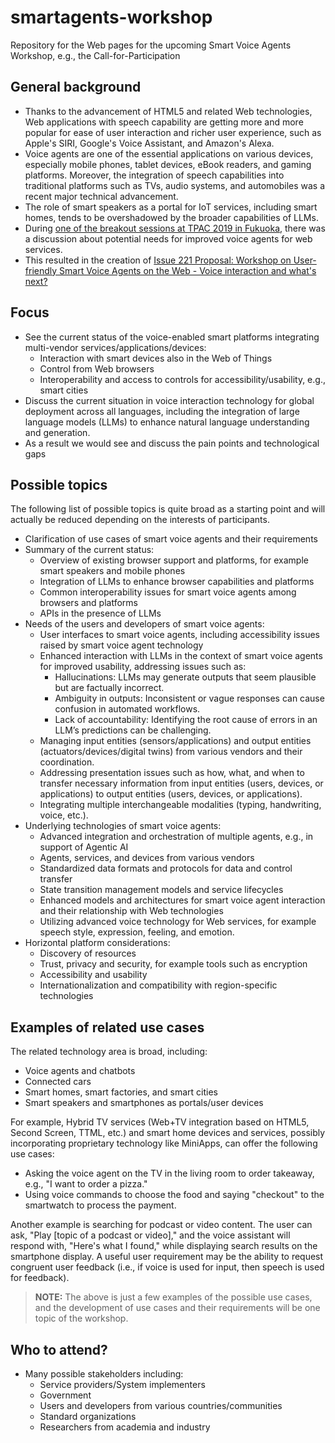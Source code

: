 
# smartagents-workshop
Repository for the Web pages for the upcoming Smart Voice Agents Workshop, e.g., the Call-for-Participation

## General background
* Thanks to the advancement of HTML5 and related Web technologies, Web applications with speech capability are getting more and more popular for ease of user interaction and richer user experience, such as Apple's SIRI, Google's Voice Assistant, and Amazon's Alexa.
* Voice agents are one of the essential applications on various devices, especially mobile phones, tablet devices, eBook readers, and gaming platforms. Moreover, the integration of speech capabilities into traditional platforms such as TVs, audio systems, and automobiles was a recent major technical advancement.
* The role of smart speakers as a portal for IoT services, including smart homes, tends to be overshadowed by the broader capabilities of LLMs.
* During [one of the breakout sessions at TPAC 2019 in Fukuoka](https://www.w3.org/2019/09/18-voice-minutes.html), there was a discussion about potential needs for improved voice agents for web services.
* This resulted in the creation of [Issue 221 Proposal: Workshop on User-friendly Smart Voice Agents on the Web - Voice interaction and what's next?](https://github.com/w3c/strategy/issues/221)

## Focus
* See the current status of the voice-enabled smart platforms integrating multi-vendor services/applications/devices:
    * Interaction with smart devices also in the Web of Things
    * Control from Web browsers
    * Interoperability and access to controls for accessibility/usability, e.g., smart cities
* Discuss the current situation in voice interaction technology for global deployment across all languages, including the integration of large language models (LLMs) to enhance natural language understanding and generation.
* As a result we would see and discuss the pain points and technological gaps

## Possible topics
The following list of possible topics is quite broad as a starting point and will actually be reduced depending on the interests of participants.

* Clarification of use cases of smart voice agents and their requirements
* Summary of the current status:
    * Overview of existing browser support and platforms, for example smart speakers and mobile phones
    * Integration of LLMs to enhance browser capabilities and platforms
    * Common interoperability issues for smart voice agents among browsers and platforms
    * APIs in the presence of LLMs
* Needs of the users and developers of smart voice agents:
    * User interfaces to smart voice agents, including accessibility issues raised by smart voice agent technology
    * Enhanced interaction with LLMs in the context of smart voice agents for improved usability, addressing issues such as:
        * Hallucinations: LLMs may generate outputs that seem plausible but are factually incorrect.
        * Ambiguity in outputs: Inconsistent or vague responses can cause confusion in automated workflows.
        * Lack of accountability: Identifying the root cause of errors in an LLM’s predictions can be challenging.
    * Managing input entities (sensors/applications) and output entities (actuators/devices/digital twins) from various vendors and their coordination.
    * Addressing presentation issues such as how, what, and when to transfer necessary information from input entities (users, devices, or applications) to output entities (users, devices, or applications).
    * Integrating multiple interchangeable modalities (typing, handwriting, voice, etc.).
* Underlying technologies of smart voice agents:
    * Advanced integration and orchestration of multiple agents, e.g., in support of Agentic AI
    * Agents, services, and devices from various vendors
    * Standardized data formats and protocols for data and control transfer
    * State transition management models and service lifecycles
    * Enhanced models and architectures for smart voice agent interaction and their relationship with Web technologies
    * Utilizing advanced voice technology for Web services, for example speech style, expression, feeling, and emotion.
* Horizontal platform considerations:
    * Discovery of resources
    * Trust, privacy and security, for example tools such as encryption
    * Accessibility and usability
    * Internationalization and compatibility with region-specific technologies

## Examples of related use cases
The related technology area is broad, including:

* Voice agents and chatbots
* Connected cars
* Smart homes, smart factories, and smart cities
* Smart speakers and smartphones as portals/user devices

For example, Hybrid TV services (Web+TV integration based on HTML5, Second Screen, TTML, etc.) and smart home devices and services, possibly incorporating proprietary technology like MiniApps, can offer the following use cases:

* Asking the voice agent on the TV in the living room to order takeaway, e.g., "I want to order a pizza."
* Using voice commands to choose the food and saying "checkout" to the smartwatch to process the payment.

Another example is searching for podcast or video content. The user can ask, "Play [topic of a podcast or video]," and the voice assistant will respond with, "Here's what I found," while displaying search results on the smartphone display. 
A useful user requirement may be the ability to request congruent user feedback (i.e., if voice is used for input, then speech is used for feedback).

> **NOTE:** The above is just a few examples of the possible use cases, and the development of use cases and their requirements will be one topic of the workshop.

## Who to attend?
* Many possible stakeholders including:
    * Service providers/System implementers
    * Government
    * Users and developers from various countries/communities
    * Standard organizations
    * Researchers from academia and industry

<!--
See also the [rendered HTML](https://w3c.github.io/smartagents-workshop/)
-->
